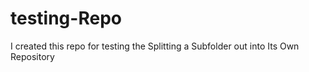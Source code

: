 # testing-Repo
I created this repo for testing the Splitting a Subfolder out into Its Own Repository
